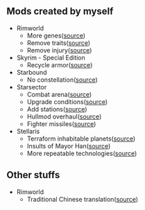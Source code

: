 ## Mods created by myself

* Rimworld
  * More genes([source](https://github.com/DarkbordermanModding/Rimworld-MoreGenes))
  * Remove traits([source](https://github.com/DarkbordermanModding/Rimworld-RemoveTraits))
  * Remove injury([source](https://github.com/DarkbordermanModding/Rimworld-RemoveInjury))
* Skyrim - Special Edition
  * Recycle armor([source](https://github.com/DarkbordermanModding/SkyrimSpecialEdition-RecycleArmor))
* Starbound
  * No constellation([source](https://github.com/DarkbordermanModding/Starbound-NoConstellation))
* Starsector
  * Combat arena([source](https://github.com/DarkbordermanModding/Starsector-CombatArena))
  * Upgrade conditions([source](https://github.com/DarkbordermanModding/Starsector-UpgradeConditions))
  * Add stations([source](https://github.com/DarkbordermanModding/Starsector-AddStations))
  * Hullmod overhaul([source](https://github.com/DarkbordermanModding/Starsector-HullmodOverhaul))
  * Fighter missiles([source](https://github.com/DarkbordermanModding/Starsector-FighterMissiles))
* Stellaris
  * Terraform inhabitable planets([source](https://github.com/DarkbordermanModding/Stellaris-TerraformInhabitablePlanet))
  * Insults of Mayor Han([source](https://github.com/DarkbordermanModding/Stellaris-InsultOfMayorHan))
  * More repeatable technologies([source](https://github.com/DarkbordermanModding/Stellaris-MoreRepeatableTechnologies))

## Other stuffs

* Rimworld
  * Traditional Chinese translation([source](https://github.com/DarkbordermanModding/RimWorld-ChineseTraditional))
